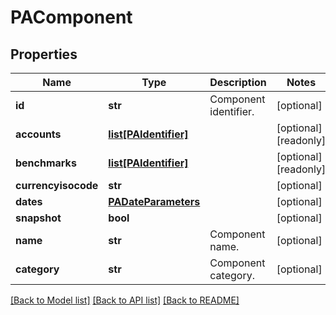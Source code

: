 # PAComponent

## Properties
Name | Type | Description | Notes
------------ | ------------- | ------------- | -------------
**id** | **str** | Component identifier. | [optional] 
**accounts** | [**list[PAIdentifier]**](PAIdentifier.md) |  | [optional] [readonly] 
**benchmarks** | [**list[PAIdentifier]**](PAIdentifier.md) |  | [optional] [readonly] 
**currencyisocode** | **str** |  | [optional] 
**dates** | [**PADateParameters**](PADateParameters.md) |  | [optional] 
**snapshot** | **bool** |  | [optional] 
**name** | **str** | Component name. | [optional] 
**category** | **str** | Component category. | [optional] 

[[Back to Model list]](../README.md#documentation-for-models) [[Back to API list]](../README.md#documentation-for-api-endpoints) [[Back to README]](../README.md)


